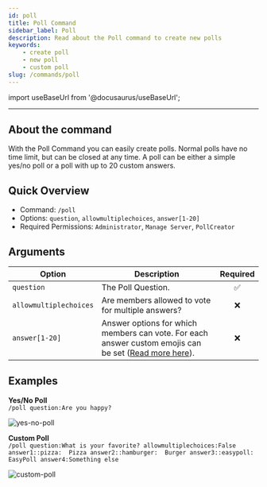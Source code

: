 ```yaml
---
id: poll
title: Poll Command
sidebar_label: Poll
description: Read about the Poll command to create new polls
keywords:
    - create poll
    - new poll
    - custom poll
slug: /commands/poll
---
```


import useBaseUrl from '@docusaurus/useBaseUrl';

---

## About the command
With the Poll Command you can easily create polls. Normal polls have no time limit, but can be closed at any time. A poll can be either a simple yes/no poll or a poll with up to 20 custom answers.

## Quick Overview
- Command: `/poll`
- Options: `question`, `allowmultiplechoices`, `answer[1-20]`
- Required Permissions: `Administrator`, `Manage Server`, `PollCreator`

## Arguments
| Option                 | Description                                                                                                                                                                              | Required |
| ---------------------- | ---------------------------------------------------------------------------------------------------------------------------------------------------------------------------------------- | :------: |
| `question`             | The Poll Question.                                                                                                                                                                       | &#9989;  |
| `allowmultiplechoices` | Are members allowed to vote for multiple answers?                                                                                                                                        | &#10060; |
| `answer[1-20]`         | Answer options for which members can vote. For each answer custom emojis can be set ([Read more here](https://github.com/fbrettnich/easypoll-bot/wiki/FAQ#how-can-i-use-custom-emojis)). | &#10060; |

## Examples
**Yes/No Poll**  
`/poll question:Are you happy?`

![yes-no-poll](/images/commands/yes-no-poll.png)

**Custom Poll**  
`/poll question:What is your favorite? allowmultiplechoices:False answer1::pizza:  Pizza answer2::hamburger:  Burger answer3::easypoll: EasyPoll answer4:Something else`

![custom-poll](/images/commands/custom-poll.png)
